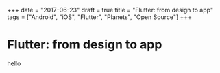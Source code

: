 +++
date = "2017-06-23"
draft = true
title = "Flutter: from design to app"
tags = ["Android", "iOS", "Flutter", "Planets", "Open Source"]
+++

# Flutter: from design to app

hello